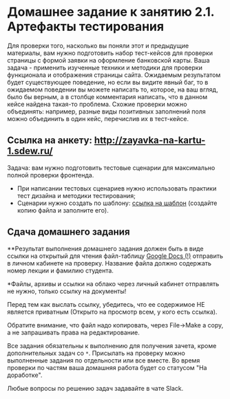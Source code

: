 # Домашнее задание к занятию 2.1. Артефакты тестирования

Для проверки того, насколько вы поняли этот и предыдущие материалы, вам нужно подготовить набор тест-кейсов для проверки страницы с формой заявки на оформление банковской карты. Ваша задача - применить изученные техники и методики для проверки функционала и отображения страницы сайта. 
Ожидаемым результатом будет существующее поведение, но если вы видите явный баг, то в ожидаемом поведении вы можете написать то, которое, на ваш вгляд, было бы верным, а в столбце комментария написать, что в данном кейсе найдена такая-то проблема.
Схожие проверки можно объединять: например, разные виды позитивных заполнений поля можно объединить в один кейс, перечислив их в тест-кейсе.


## Ссылка на анкету: http://zayavka-na-kartu-1.sdew.ru/

Задача: вам нужно подготовить тестовые сценарии для максимально полной проверки фронтенда. 
* При написании тестовых сценариев нужно использовать практики тест дизайна и методики тестирования;
* Сценарии нужно создать по шаблону: <a href="https://docs.google.com/spreadsheets/d/1sUZ1GbLdJLubR1Px_4YCy5BGdhFT-FmxHiR-luC9_X8/edit?usp=sharing">ссылка на шаблон</a> (создайте копию файла и заполните его).

## Сдача домашнего задания

**Результат выполнения домашнего задания должен быть в виде ссылки на открытый для чтения файл-таблицу <a href="https://docs.google.com">Google Docs (!)</a> отправить в личном кабинете на проверку. Название файла должно содержать номер лекции и фамилию студента. 

*Файлы, архивы и ссылки на облако через личный кабинет отправлять не нужно, только ссылку на документы!

Перед тем как выслать ссылку, убедитесь, что ее содержимое НЕ является приватным (Открыто на просмотр всем, у кого есть ссылка).

Обратите внимание, что файл надо копировать, через File->Make a copy, а не запрашивать права на редактирование.

Все задания обязательны к выполнению для получения зачета, кроме дополнительных задач со `*`. Присылать на проверку можно выполненные задания по отдельности или все вместе. Во время проверки по частям ваша домашняя работа будет со статусом "На доработке".

Любые вопросы по решению задач задавайте в чате Slack.
